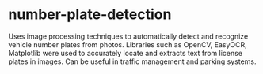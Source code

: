 # number-plate-detection
Uses image processing techniques to automatically detect and recognize vehicle number plates from photos. Libraries such as OpenCV, EasyOCR, Matplotlib were used to accurately locate and extracts text from license plates in images. Can be useful in traffic management and parking systems.

